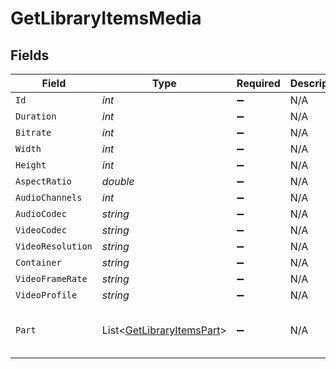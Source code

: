 # GetLibraryItemsMedia


## Fields

| Field                                                                                                                                                                                                                                                                             | Type                                                                                                                                                                                                                                                                              | Required                                                                                                                                                                                                                                                                          | Description                                                                                                                                                                                                                                                                       | Example                                                                                                                                                                                                                                                                           |
| --------------------------------------------------------------------------------------------------------------------------------------------------------------------------------------------------------------------------------------------------------------------------------- | --------------------------------------------------------------------------------------------------------------------------------------------------------------------------------------------------------------------------------------------------------------------------------- | --------------------------------------------------------------------------------------------------------------------------------------------------------------------------------------------------------------------------------------------------------------------------------- | --------------------------------------------------------------------------------------------------------------------------------------------------------------------------------------------------------------------------------------------------------------------------------- | --------------------------------------------------------------------------------------------------------------------------------------------------------------------------------------------------------------------------------------------------------------------------------- |
| `Id`                                                                                                                                                                                                                                                                              | *int*                                                                                                                                                                                                                                                                             | :heavy_minus_sign:                                                                                                                                                                                                                                                                | N/A                                                                                                                                                                                                                                                                               | 119534                                                                                                                                                                                                                                                                            |
| `Duration`                                                                                                                                                                                                                                                                        | *int*                                                                                                                                                                                                                                                                             | :heavy_minus_sign:                                                                                                                                                                                                                                                                | N/A                                                                                                                                                                                                                                                                               | 11558112                                                                                                                                                                                                                                                                          |
| `Bitrate`                                                                                                                                                                                                                                                                         | *int*                                                                                                                                                                                                                                                                             | :heavy_minus_sign:                                                                                                                                                                                                                                                                | N/A                                                                                                                                                                                                                                                                               | 25025                                                                                                                                                                                                                                                                             |
| `Width`                                                                                                                                                                                                                                                                           | *int*                                                                                                                                                                                                                                                                             | :heavy_minus_sign:                                                                                                                                                                                                                                                                | N/A                                                                                                                                                                                                                                                                               | 3840                                                                                                                                                                                                                                                                              |
| `Height`                                                                                                                                                                                                                                                                          | *int*                                                                                                                                                                                                                                                                             | :heavy_minus_sign:                                                                                                                                                                                                                                                                | N/A                                                                                                                                                                                                                                                                               | 2072                                                                                                                                                                                                                                                                              |
| `AspectRatio`                                                                                                                                                                                                                                                                     | *double*                                                                                                                                                                                                                                                                          | :heavy_minus_sign:                                                                                                                                                                                                                                                                | N/A                                                                                                                                                                                                                                                                               | 1.85                                                                                                                                                                                                                                                                              |
| `AudioChannels`                                                                                                                                                                                                                                                                   | *int*                                                                                                                                                                                                                                                                             | :heavy_minus_sign:                                                                                                                                                                                                                                                                | N/A                                                                                                                                                                                                                                                                               | 6                                                                                                                                                                                                                                                                                 |
| `AudioCodec`                                                                                                                                                                                                                                                                      | *string*                                                                                                                                                                                                                                                                          | :heavy_minus_sign:                                                                                                                                                                                                                                                                | N/A                                                                                                                                                                                                                                                                               | eac3                                                                                                                                                                                                                                                                              |
| `VideoCodec`                                                                                                                                                                                                                                                                      | *string*                                                                                                                                                                                                                                                                          | :heavy_minus_sign:                                                                                                                                                                                                                                                                | N/A                                                                                                                                                                                                                                                                               | hevc                                                                                                                                                                                                                                                                              |
| `VideoResolution`                                                                                                                                                                                                                                                                 | *string*                                                                                                                                                                                                                                                                          | :heavy_minus_sign:                                                                                                                                                                                                                                                                | N/A                                                                                                                                                                                                                                                                               | 4k                                                                                                                                                                                                                                                                                |
| `Container`                                                                                                                                                                                                                                                                       | *string*                                                                                                                                                                                                                                                                          | :heavy_minus_sign:                                                                                                                                                                                                                                                                | N/A                                                                                                                                                                                                                                                                               | mkv                                                                                                                                                                                                                                                                               |
| `VideoFrameRate`                                                                                                                                                                                                                                                                  | *string*                                                                                                                                                                                                                                                                          | :heavy_minus_sign:                                                                                                                                                                                                                                                                | N/A                                                                                                                                                                                                                                                                               | 24p                                                                                                                                                                                                                                                                               |
| `VideoProfile`                                                                                                                                                                                                                                                                    | *string*                                                                                                                                                                                                                                                                          | :heavy_minus_sign:                                                                                                                                                                                                                                                                | N/A                                                                                                                                                                                                                                                                               | main 10                                                                                                                                                                                                                                                                           |
| `Part`                                                                                                                                                                                                                                                                            | List<[GetLibraryItemsPart](../../Models/Requests/GetLibraryItemsPart.md)>                                                                                                                                                                                                         | :heavy_minus_sign:                                                                                                                                                                                                                                                                | N/A                                                                                                                                                                                                                                                                               | [{"container":"mkv","duration":11558112,"file":"/movies/Avatar The Way of Water (2022)/Avatar.The.Way.of.Water.2022.2160p.WEB-DL.DDP5.1.Atmos.DV.HDR10.HEVC-CMRG.mkv","id":119542,"key":"/library/parts/119542/1680457526/file.mkv","size":36158371307,"videoProfile":"main 10"}] |